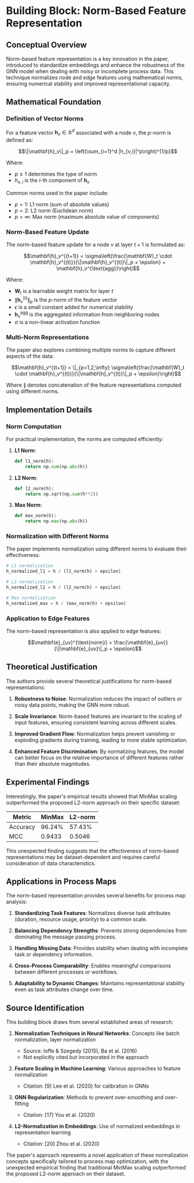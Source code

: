 # Building Block: Norm-Based Feature Representation

## Conceptual Overview

Norm-based feature representation is a key innovation in the paper, introduced to standardize embeddings and enhance the robustness of the GNN model when dealing with noisy or incomplete process data. This technique normalizes node and edge features using mathematical norms, ensuring numerical stability and improved representational capacity.

## Mathematical Foundation

### Definition of Vector Norms

For a feature vector $\mathbf{h}_v \in \mathbb{R}^d$ associated with a node $v$, the $p$-norm is defined as:

$$\|\mathbf{h}_v\|_p = \left(\sum_{i=1}^d |h_{v,i}|^p\right)^{1/p}$$

Where:
- $p \geq 1$ determines the type of norm
- $h_{v,i}$ is the $i$-th component of $\mathbf{h}_v$

Common norms used in the paper include:
- $p = 1$: L1 norm (sum of absolute values)
- $p = 2$: L2 norm (Euclidean norm)
- $p = \infty$: Max norm (maximum absolute value of components)

### Norm-Based Feature Update

The norm-based feature update for a node $v$ at layer $t+1$ is formulated as:

$$\mathbf{h}_v^{(t+1)} = \sigma\left(\frac{\mathbf{W}_t \cdot \mathbf{h}_v^{(t)}}{\|\mathbf{h}_v^{(t)}\|_p + \epsilon} + \mathbf{h}_v^{\text{agg}}\right)$$

Where:
- $\mathbf{W}_t$ is a learnable weight matrix for layer $t$
- $\|\mathbf{h}_v^{(t)}\|_p$ is the $p$-norm of the feature vector
- $\epsilon$ is a small constant added for numerical stability
- $\mathbf{h}_v^{\text{agg}}$ is the aggregated information from neighboring nodes
- $\sigma$ is a non-linear activation function

### Multi-Norm Representations

The paper also explores combining multiple norms to capture different aspects of the data:

$$\mathbf{h}_v^{(t+1)} = \|_{p=1,2,\infty} \sigma\left(\frac{\mathbf{W}_t \cdot \mathbf{h}_v^{(t)}}{\|\mathbf{h}_v^{(t)}\|_p + \epsilon}\right)$$

Where $\|$ denotes concatenation of the feature representations computed using different norms.

## Implementation Details

### Norm Computation

For practical implementation, the norms are computed efficiently:

1. **L1 Norm**:
   ```python
   def l1_norm(h):
       return np.sum(np.abs(h))
   ```

2. **L2 Norm**:
   ```python
   def l2_norm(h):
       return np.sqrt(np.sum(h**2))
   ```

3. **Max Norm**:
   ```python
   def max_norm(h):
       return np.max(np.abs(h))
   ```

### Normalization with Different Norms

The paper implements normalization using different norms to evaluate their effectiveness:

```python
# L1 normalization
h_normalized_l1 = h / (l1_norm(h) + epsilon)

# L2 normalization
h_normalized_l2 = h / (l2_norm(h) + epsilon)

# Max normalization
h_normalized_max = h / (max_norm(h) + epsilon)
```

### Application to Edge Features

The norm-based representation is also applied to edge features:

$$\mathbf{e}_{uv}^{\text{norm}} = \frac{\mathbf{e}_{uv}}{\|\mathbf{e}_{uv}\|_p + \epsilon}$$

## Theoretical Justification

The authors provide several theoretical justifications for norm-based representations:

1. **Robustness to Noise**: Normalization reduces the impact of outliers or noisy data points, making the GNN more robust.

2. **Scale Invariance**: Norm-based features are invariant to the scaling of input features, ensuring consistent learning across different scales.

3. **Improved Gradient Flow**: Normalization helps prevent vanishing or exploding gradients during training, leading to more stable optimization.

4. **Enhanced Feature Discrimination**: By normalizing features, the model can better focus on the relative importance of different features rather than their absolute magnitudes.

## Experimental Findings

Interestingly, the paper's empirical results showed that MinMax scaling outperformed the proposed L2-norm approach on their specific dataset:

| Metric | MinMax | L2-norm |
|--------|--------|---------|
| Accuracy | 96.24% | 57.43% |
| MCC | 0.9433 | 0.5046 |

This unexpected finding suggests that the effectiveness of norm-based representations may be dataset-dependent and requires careful consideration of data characteristics.

## Applications in Process Maps

The norm-based representation provides several benefits for process map analysis:

1. **Standardizing Task Features**: Normalizes diverse task attributes (duration, resource usage, priority) to a common scale.

2. **Balancing Dependency Strengths**: Prevents strong dependencies from dominating the message passing process.

3. **Handling Missing Data**: Provides stability when dealing with incomplete task or dependency information.

4. **Cross-Process Comparability**: Enables meaningful comparisons between different processes or workflows.

5. **Adaptability to Dynamic Changes**: Maintains representational stability even as task attributes change over time.

## Source Identification

This building block draws from several established areas of research:

1. **Normalization Techniques in Neural Networks**: Concepts like batch normalization, layer normalization
   - Source: Ioffe & Szegedy (2015), Ba et al. (2016)
   - Not explicitly cited but incorporated in the approach

2. **Feature Scaling in Machine Learning**: Various approaches to feature normalization
   - Citation: [9] Lee et al. (2020) for calibration in GNNs

3. **GNN Regularization**: Methods to prevent over-smoothing and over-fitting
   - Citation: [17] You et al. (2020)

4. **L2-Normalization in Embeddings**: Use of normalized embeddings in representation learning
   - Citation: [20] Zhou et al. (2020)

The paper's approach represents a novel application of these normalization concepts specifically tailored to process map optimization, with the unexpected empirical finding that traditional MinMax scaling outperformed the proposed L2-norm approach on their dataset.
